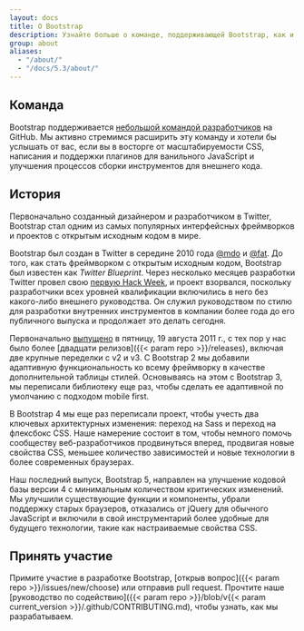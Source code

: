 ```yaml
---
layout: docs
title: О Bootstrap
description: Узнайте больше о команде, поддерживающей Bootstrap, как и почему начался проект и как принять участие.
group: about
aliases:
  - "/about/"
  - "/docs/5.3/about/"
---
```


## Команда

Bootstrap поддерживается [небольшой командой разработчиков](https://github.com/orgs/twbs/people) на GitHub. Мы активно стремимся расширить эту команду и хотели бы услышать от вас, если вы в восторге от масштабируемости CSS, написания и поддержки плагинов для ванильного JavaScript и улучшения процессов сборки инструментов для внешнего кода.

## История

Первоначально созданный дизайнером и разработчиком в Twitter, Bootstrap стал одним из самых популярных интерфейсных фреймворков и проектов с открытым исходным кодом в мире.

Bootstrap был создан в Twitter в середине 2010 года [@mdo](https://x.com/mdo) и [@fat](https://x.com/fat). До того, как стать фреймворком с открытым исходным кодом, Bootstrap был известен как _Twitter Blueprint_. Через несколько месяцев разработки Twitter провел свою [первую Hack Week](https://blog.x.com/engineering/en_us/a/2010/hack-week), и проект взорвался, поскольку разработчики всех уровней квалификации включились в него без какого-либо внешнего руководства. Он служил руководством по стилю для разработки внутренних инструментов в компании более года до его публичного выпуска и продолжает это делать сегодня.

Первоначально [выпущено](https://blog.x.com/developer/en_us/a/2011/bootstrap-twitter) в <time datetime="2011-08-19 11:25">пятницу, 19 августа 2011 г.</time>, с тех пор у нас было более [двадцати релизов]({{< param repo >}}/releases), включая две крупные переделки с v2 и v3. С Bootstrap 2 мы добавили адаптивную функциональность ко всему фреймворку в качестве дополнительной таблицы стилей. Основываясь на этом с Bootstrap 3, мы переписали библиотеку еще раз, чтобы сделать ее адаптивной по умолчанию с подходом mobile first.

В Bootstrap 4 мы еще раз переписали проект, чтобы учесть два ключевых архитектурных изменения: переход на Sass и переход на флексбокс CSS. Наше намерение состоит в том, чтобы немного помочь сообществу веб-разработчиков продвинуться вперед, продвигая новые свойства CSS, меньшее количество зависимостей и новые технологии в более современных браузерах.

Наш последний выпуск, Bootstrap 5, направлен на улучшение кодовой базы версии 4 с минимальным количеством критических изменений. Мы улучшили существующие функции и компоненты, убрали поддержку старых браузеров, отказались от jQuery для обычного JavaScript и включили в свой инструментарий более удобные для будущего технологии, такие как настраиваемые свойства CSS.

## Принять участие

Примите участие в разработке Bootstrap, [открыв вопрос]({{< param repo >}}/issues/new/choose) или отправив pull request. Прочтите наше [руководство по содействию]({{< param repo >}}/blob/v{{< param current_version >}}/.github/CONTRIBUTING.md), чтобы узнать, как мы разрабатываем.
